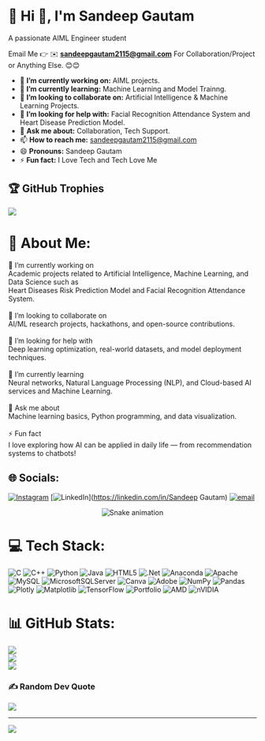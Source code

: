 # 💫 Hi 👋, I'm Sandeep Gautam
A passionate AIML Engineer student

Email Me 👉 ✉️ **sandeepgautam2115@gmail.com** For Collaboration/Project or Anything Else. 😊😊

- 🔭 **I’m currently working on:** AIML projects. 
- 🌱 **I’m currently learning:** Machine Learning and Model Trainng.
- 👯 **I’m looking to collaborate on:** Artificial Intelligence & Machine Learning Projects.
- 🤔 **I’m looking for help with:** Facial Recognition Attendance System and Heart Disease Prediction Model.
- 💬 **Ask me about:** Collaboration, Tech Support.
- 📫 **How to reach me:** sandeepgautam2115@gmail.com
- 😄 **Pronouns:** Sandeep Gautam
- ⚡ **Fun fact:** I Love Tech and Tech Love Me

## 🏆 GitHub Trophies
![](https://github-profile-trophy.vercel.app/?username=SandeepGautam05-hub&theme=github_dark&no-frame=true&no-bg=true&margin-w=4)

  

# 💫 About Me:
🔭 I’m currently working on<br>Academic projects related to Artificial Intelligence, Machine Learning, and Data Science such as <br>Heart Diseases Risk Prediction Model and Facial Recognition Attendance System.   <br><br>🤝 I’m looking to collaborate on<br>AI/ML research projects, hackathons, and open-source contributions.<br><br>💛 I’m looking for help with<br>Deep learning optimization, real-world datasets, and model deployment techniques.<br><br>🌱 I’m currently learning<br>Neural networks, Natural Language Processing (NLP), and Cloud-based AI services and Machine Learning.<br><br>💬 Ask me about<br>Machine learning basics, Python programming, and data visualization.<br><br>⚡ Fun fact<br>I love exploring how AI can be applied in daily life — from recommendation systems to chatbots!


## 🌐 Socials:
[![Instagram](https://img.shields.io/badge/Instagram-%23E4405F.svg?logo=Instagram&logoColor=white)](https://instagram.com/_._sandeep05_._) [![LinkedIn](https://img.shields.io/badge/LinkedIn-%230077B5.svg?logo=linkedin&logoColor=white)](https://linkedin.com/in/Sandeep Gautam) [![email](https://img.shields.io/badge/Email-D14836?logo=gmail&logoColor=white)](mailto:sandeepgautam2115@gmail.com) 



<!-- Snake Game Repo View -->

<div align="center">
  <img src="https://profile-readme-generator.com/assets/snake.svg" alt="Snake animation" />
</div>


# 💻 Tech Stack:
![C](https://img.shields.io/badge/c-%2300599C.svg?style=flat&logo=c&logoColor=white) ![C++](https://img.shields.io/badge/c++-%2300599C.svg?style=flat&logo=c%2B%2B&logoColor=white) ![Python](https://img.shields.io/badge/python-3670A0?style=flat&logo=python&logoColor=ffdd54) ![Java](https://img.shields.io/badge/java-%23ED8B00.svg?style=flat&logo=openjdk&logoColor=white) ![HTML5](https://img.shields.io/badge/html5-%23E34F26.svg?style=flat&logo=html5&logoColor=white) ![.Net](https://img.shields.io/badge/.NET-5C2D91?style=flat&logo=.net&logoColor=white) ![Anaconda](https://img.shields.io/badge/Anaconda-%2344A833.svg?style=flat&logo=anaconda&logoColor=white) ![Apache](https://img.shields.io/badge/apache-%23D42029.svg?style=flat&logo=apache&logoColor=white) ![MySQL](https://img.shields.io/badge/mysql-4479A1.svg?style=flat&logo=mysql&logoColor=white) ![MicrosoftSQLServer](https://img.shields.io/badge/Microsoft%20SQL%20Server-CC2927?style=flat&logo=microsoft%20sql%20server&logoColor=white) ![Canva](https://img.shields.io/badge/Canva-%2300C4CC.svg?style=flat&logo=Canva&logoColor=white) ![Adobe](https://img.shields.io/badge/adobe-%23FF0000.svg?style=flat&logo=adobe&logoColor=white) ![NumPy](https://img.shields.io/badge/numpy-%23013243.svg?style=flat&logo=numpy&logoColor=white) ![Pandas](https://img.shields.io/badge/pandas-%23150458.svg?style=flat&logo=pandas&logoColor=white) ![Plotly](https://img.shields.io/badge/Plotly-%233F4F75.svg?style=flat&logo=plotly&logoColor=white) ![Matplotlib](https://img.shields.io/badge/Matplotlib-%23ffffff.svg?style=flat&logo=Matplotlib&logoColor=black) ![TensorFlow](https://img.shields.io/badge/TensorFlow-%23FF6F00.svg?style=flat&logo=TensorFlow&logoColor=white) ![Portfolio](https://img.shields.io/badge/Portfolio-%23000000.svg?style=flat&logo=firefox&logoColor=#FF7139) ![AMD](https://img.shields.io/badge/AMD-%23000000.svg?style=flat&logo=amd&logoColor=white) ![nVIDIA](https://img.shields.io/badge/nVIDIA-%2376B900.svg?style=flat&logo=nVIDIA&logoColor=white)


# 📊 GitHub Stats:
![](https://github-readme-stats.vercel.app/api?username=SandeepGautam05-hub&theme=dark&hide_border=true&include_all_commits=false&count_private=false)<br/>
![](https://nirzak-streak-stats.vercel.app/?user=SandeepGautam05-hub&theme=dark&hide_border=true)<br/>
![](https://github-readme-stats.vercel.app/api/top-langs/?username=SandeepGautam05-hub&theme=dark&hide_border=true&include_all_commits=false&count_private=false&layout=compact)


### ✍️ Random Dev Quote
![](https://quotes-github-readme.vercel.app/api?type=vetical&theme=radical)

---
[![](https://visitcount.itsvg.in/api?id=SandeepGautam05-hub&icon=2&color=3)](https://visitcount.itsvg.in)

<!-- Proudly created with GPRM ( https://gprm.itsvg.in ) -->
